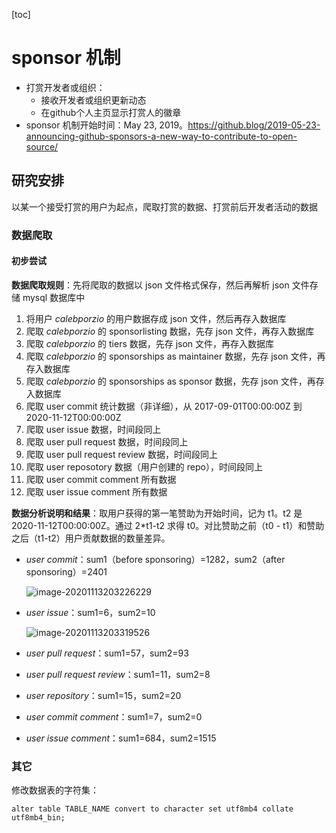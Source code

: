 [toc]

# sponsor 机制

- 打赏开发者或组织：
  - 接收开发者或组织更新动态
  - 在github个人主页显示打赏人的徽章
- sponsor 机制开始时间：May 23, 2019。https://github.blog/2019-05-23-announcing-github-sponsors-a-new-way-to-contribute-to-open-source/

## 研究安排

以某一个接受打赏的用户为起点，爬取打赏的数据、打赏前后开发者活动的数据

### 数据爬取

#### 初步尝试

**数据爬取规则**：先将爬取的数据以 json 文件格式保存，然后再解析 json 文件存储 mysql 数据库中

1. 将用户 *calebporzio* 的用户数据存成 json 文件，然后再存入数据库
2. 爬取 *calebporzio* 的 sponsorlisting 数据，先存 json 文件，再存入数据库
3. 爬取 *calebporzio* 的 tiers 数据，先存 json 文件，再存入数据库
4. 爬取 *calebporzio* 的 sponsorships as maintainer 数据，先存 json 文件，再存入数据库
5. 爬取 *calebporzio* 的 sponsorships as sponsor 数据，先存 json 文件，再存入数据库
6. 爬取 user commit 统计数据（非详细），从 2017-09-01T00:00:00Z 到 2020-11-12T00:00:00Z
7. 爬取 user issue 数据，时间段同上
8. 爬取 user pull request 数据，时间段同上
9. 爬取 user pull request review 数据，时间段同上
10. 爬取 user reposotory 数据（用户创建的 repo），时间段同上
11. 爬取 user commit comment 所有数据
12. 爬取 user issue comment 所有数据

**数据分析说明和结果**：取用户获得的第一笔赞助为开始时间，记为 t1。t2 是 2020-11-12T00:00:00Z。通过 2*t1-t2 求得 t0。对比赞助之前（t0 - t1）和赞助之后（t1-t2）用户贡献数据的数量差异。

- *user commit*：sum1（before sponsoring）=1282，sum2（after sponsoring）=2401

  ![image-20201113203226229](https://i.loli.net/2020/11/13/L2MSClmKrhq5GIb.png)

- *user issue*：sum1=6，sum2=10

  ![image-20201113203319526](https://i.loli.net/2020/11/13/VwShvrjsI7gkTOe.png)

- *user pull request*：sum1=57，sum2=93

- *user pull request review*：sum1=11，sum2=8
- *user repository*：sum1=15，sum2=20
- *user commit comment*：sum1=7，sum2=0
- *user issue comment*：sum1=684，sum2=1515



### 其它

修改数据表的字符集：

```shell
alter table TABLE_NAME convert to character set utf8mb4 collate utf8mb4_bin; 
```

